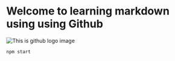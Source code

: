 # Welcome to learning markdown using using Github
![This is github logo image](https://imgs.search.brave.com/A6Q4LUeSLPxCfZuY6Ew4kcTylKxng7Xtovu7xQMzRXo/rs:fit:500:0:0/g:ce/aHR0cHM6Ly9pY29u/cy52ZXJ5aWNvbi5j/b20vcG5nL28vaW50/ZXJuZXQtLXdlYi9p/dmlldy0zLXgtaWNv/bnMvbG9nby1tYXJr/ZG93bi5wbmc)
```
npm start
```
